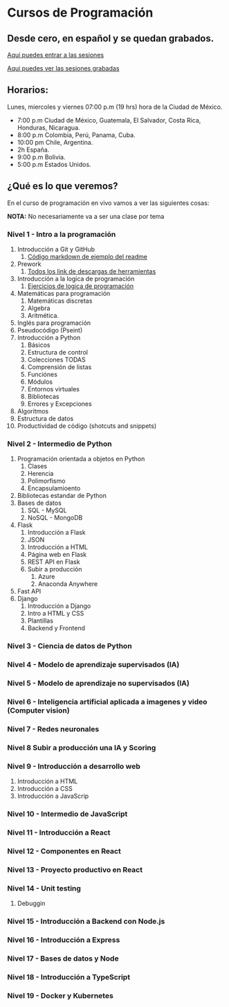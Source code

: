 # Cursos de Programación
## Desde cero, en español y se quedan grabados.

[Aquí puedes entrar a las sesiones](https://www.twitch.tv/brujeriatech)

[Aqui puedes ver las sesiones grabadas](https://youtube.com/playlist?list=PLtuKa5gcqmZpyhewmuZGdADXXYOF6MfFt)
## Horarios:
Lunes, miercoles y viernes 07:00 p.m (19 hrs) hora de la Ciudad de México.

- 7:00 p.m Ciudad de México, Guatemala, El Salvador, Costa Rica, Honduras, Nicaragua.
- 8:00 p.m Colombia, Perú, Panama, Cuba.
- 10:00 pm Chile, Argentina.
- 2h España.
- 9:00 p.m Bolivia.
- 5:00 p.m Estados Unidos.
## ¿Qué es lo que veremos?

En el curso de programación en vivo vamos a ver las siguientes cosas:

**NOTA:** No necesariamente va a ser una clase por tema

### Nivel 1 - Intro a la programación
1. Introducción a Git y GitHub
   1. [Código markdown de ejemplo del readme](docs/ejemplo_readme.md)
2. Prework
   1. [Todos los link de descargas de herramientas](docs/prework.md)
3. Introducción a la logica de programación
   1. [Ejercicios de logica de programación](docs/algoritmos_lógica_programacion.md)
4. Matemáticas para programación
   1. Matemáticas discretas
   2. Algebra
   3. Aritmética.
5. Inglés para programación
6. Pseudocódigo (Pseint)
7. Introducción a Python
   1. Básicos
   2. Estructura de control
   3. Colecciones TODAS
   4. Comprensión de listas
   5. Funciónes
   6. Módulos
   7. Entornos virtuales
   8. Bibliotecas
   9. Errores y Excepciones
8. Algoritmos
9.  Estructura de datos
10. Productividad de código (shotcuts and snippets)

### Nivel 2 - Intermedio de Python

1. Programación orientada a objetos en Python
   1. Clases
   2. Herencia
   3. Polimorfismo
   4. Encapsulamioento
2. Bibliotecas estandar de Python
3. Bases de datos
   1. SQL - MySQL
   2. NoSQL - MongoDB
4. Flask
   1. Introducción a Flask
   2. JSON
   3. Introducción a HTML
   4. Página web en Flask
   5. REST API en Flask
   6. Subir a producción
        1. Azure
        2. Anaconda Anywhere
5. Fast API
6. Django
   1. Introducción a Django
   2. Intro a HTML y CSS
   3. Plantillas
   4. Backend y Frontend

### Nivel 3 - Ciencia de datos de Python
### Nivel 4 - Modelo de aprendizaje supervisados (IA)

### Nivel 5 - Modelo de aprendizaje no supervisados (IA)

### Nivel 6 - Inteligencia artificial aplicada a imagenes y video (Computer vision)

### Nivel 7 - Redes neuronales

### Nivel 8 Subir a producción una IA y Scoring

### Nivel 9 - Introducción a desarrollo web
1. Introducción a HTML
2. Introducción a CSS
3. Introducción a JavaScrip

### Nivel 10 - Intermedio de JavaScript

### Nivel 11 - Introducción a React

### Nivel 12 - Componentes en React

### Nivel 13 - Proyecto productivo en React

### Nivel 14 - Unit testing
1. Debuggin
### Nivel 15 - Introducción a Backend con Node.js

### Nivel 16 - Introducción a Express

### Nivel 17 - Bases de datos y Node

### Nivel 18 - Introducción a TypeScript

### Nivel 19 - Docker y Kubernetes
